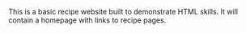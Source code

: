 This is a basic recipe website built to demonstrate HTML skills. It will contain a homepage with links to recipe pages. 